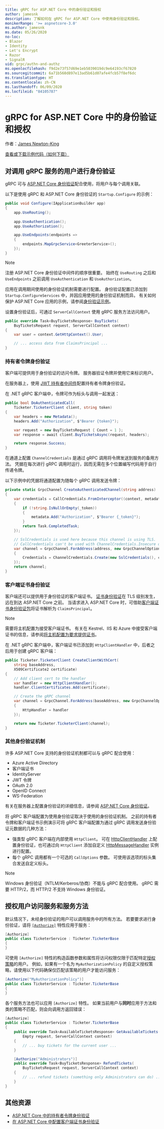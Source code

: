 ```yaml
---
title: gRPC for ASP.NET Core 中的身份验证和授权
author: jamesnk
description: 了解如何在 gRPC for ASP.NET Core 中使用身份验证和授权。
monikerRange: '>= aspnetcore-3.0'
ms.author: jamesnk
ms.date: 05/26/2020
no-loc:
- Blazor
- Identity
- Let's Encrypt
- Razor
- SignalR
uid: grpc/authn-and-authz
ms.openlocfilehash: f9d2e73f57d69e1eb5039019dc9e64193cf67820
ms.sourcegitcommit: 6a71b560d897e13ad5b61d07afe4fcb57f8ef6dc
ms.translationtype: HT
ms.contentlocale: zh-CN
ms.lasthandoff: 06/09/2020
ms.locfileid: "84105787"
---
```

# <a name="authentication-and-authorization-in-grpc-for-aspnet-core"></a>gRPC for ASP.NET Core 中的身份验证和授权

作者：[James Newton-King](https://twitter.com/jamesnk)

[查看或下载示例代码](https://github.com/dotnet/AspNetCore.Docs/tree/master/aspnetcore/grpc/authn-and-authz/sample/)[（如何下载）](xref:index#how-to-download-a-sample)

## <a name="authenticate-users-calling-a-grpc-service"></a>对调用 gRPC 服务的用户进行身份验证

gRPC 可与 [ASP.NET Core 身份验证](xref:security/authentication/identity)配合使用，将用户与每个调用关联。

以下是使用 gRPC 和 ASP.NET Core 身份验证的 `Startup.Configure` 的示例：

```csharp
public void Configure(IApplicationBuilder app)
{
    app.UseRouting();
    
    app.UseAuthentication();
    app.UseAuthorization();

    app.UseEndpoints(endpoints =>
    {
        endpoints.MapGrpcService<GreeterService>();
    });
}
```

> [!NOTE]
> 注册 ASP.NET Core 身份验证中间件的顺序很重要。 始终在 `UseRouting` 之后和 `UseEndpoints` 之前调用 `UseAuthentication` 和 `UseAuthorization`。

应用在调用期间使用的身份验证机制需要进行配置。 身份验证配置已添加到 `Startup.ConfigureServices` 中，并因应用使用的身份验证机制而异。 有关如何保护 ASP.NET Core 应用的示例，请参阅[身份验证示例](xref:security/authentication/samples)。

设置身份验证后，可通过 `ServerCallContext` 使用 gRPC 服务方法访问用户。

```csharp
public override Task<BuyTicketsResponse> BuyTickets(
    BuyTicketsRequest request, ServerCallContext context)
{
    var user = context.GetHttpContext().User;

    // ... access data from ClaimsPrincipal ...
}

```

### <a name="bearer-token-authentication"></a>持有者令牌身份验证

客户端可提供用于身份验证的访问令牌。 服务器验证令牌并使用它来标识用户。

在服务器上，使用 [JWT 持有者中间件](/dotnet/api/microsoft.extensions.dependencyinjection.jwtbearerextensions.addjwtbearer)配置持有者令牌身份验证。

在 .NET gRPC 客户端中，令牌可作为标头与调用一起发送：

```csharp
public bool DoAuthenticatedCall(
    Ticketer.TicketerClient client, string token)
{
    var headers = new Metadata();
    headers.Add("Authorization", $"Bearer {token}");

    var request = new BuyTicketsRequest { Count = 1 };
    var response = await client.BuyTicketsAsync(request, headers);

    return response.Success;
}
```

在通道上配置 `ChannelCredentials` 是通过 gRPC 调用将令牌发送到服务的备用方法。 凭据在每次进行 gRPC 调用时运行，因而无需在多个位置编写代码用于自行传递令牌。

以下示例中的凭据将通道配置为随每个 gRPC 调用发送令牌：

```csharp
private static GrpcChannel CreateAuthenticatedChannel(string address)
{
    var credentials = CallCredentials.FromInterceptor((context, metadata) =>
    {
        if (!string.IsNullOrEmpty(_token))
        {
            metadata.Add("Authorization", $"Bearer {_token}");
        }
        return Task.CompletedTask;
    });

    // SslCredentials is used here because this channel is using TLS.
    // CallCredentials can't be used with ChannelCredentials.Insecure on non-TLS channels.
    var channel = GrpcChannel.ForAddress(address, new GrpcChannelOptions
    {
        Credentials = ChannelCredentials.Create(new SslCredentials(), credentials)
    });
    return channel;
}
```

### <a name="client-certificate-authentication"></a>客户端证书身份验证

客户端还可以提供用于身份验证的客户端证书。 [证书身份验证](https://tools.ietf.org/html/rfc5246#section-7.4.4)在 TLS 级别发生，远在到达 ASP.NET Core 之前。 当请求进入 ASP.NET Core 时，可借助[客户端证书身份验证包](xref:security/authentication/certauth)将证书解析为 `ClaimsPrincipal`。

> [!NOTE]
> 需要将主机配置为接受客户端证书。 有关在 Kestrel、IIS 和 Azure 中接受客户端证书的信息，请参阅[将主机配置为要求提供证书](xref:security/authentication/certauth#configure-your-host-to-require-certificates)。

在 .NET gRPC 客户端中，客户端证书已添加到 `HttpClientHandler` 中，后者之后用于创建 gRPC 客户端：

```csharp
public Ticketer.TicketerClient CreateClientWithCert(
    string baseAddress,
    X509Certificate2 certificate)
{
    // Add client cert to the handler
    var handler = new HttpClientHandler();
    handler.ClientCertificates.Add(certificate);

    // Create the gRPC channel
    var channel = GrpcChannel.ForAddress(baseAddress, new GrpcChannelOptions
    {
        HttpHandler = handler
    });

    return new Ticketer.TicketerClient(channel);
}
```

### <a name="other-authentication-mechanisms"></a>其他身份验证机制

许多 ASP.NET Core 支持的身份验证机制都可以与 gRPC 配合使用：

* Azure Active Directory
* 客户端证书
* IdentityServer
* JWT 令牌
* OAuth 2.0
* OpenID Connect
* WS-Federation

有关在服务器上配置身份验证的详细信息，请参阅 [ASP.NET Core 身份验证](xref:security/authentication/identity)。

将 gRPC 客户端配置为使用身份验证取决于使用的身份验证机制。 之前的持有者令牌和客户端证书示例演示可将 gRPC 客户端配置为通过 gRPC 调用发送身份验证元数据的几种方法：

* 强类型 gRPC 客户端在内部使用 `HttpClient`。 可在 [HttpClientHandler](/dotnet/api/system.net.http.httpclienthandler) 上配置身份验证，也可通过向 `HttpClient` 添加自定义 [HttpMessageHandler](/dotnet/api/system.net.http.httpmessagehandler) 实例进行配置。
* 每个 gRPC 调用都有一个可选的 `CallOptions` 参数。 可使用该选项的标头集合发送自定义标头。

> [!NOTE]
> Windows 身份验证（NTLM/Kerberos/协商）不能与 gRPC 配合使用。 gRPC 需要 HTTP/2，而 HTTP/2 不支持 Windows 身份验证。

## <a name="authorize-users-to-access-services-and-service-methods"></a>授权用户访问服务和服务方法

默认情况下，未经身份验证的用户可以调用服务中的所有方法。 若要要求进行身份验证，请将 [`[Authorize]`](xref:Microsoft.AspNetCore.Authorization.AuthorizeAttribute) 特性应用于服务：

```csharp
[Authorize]
public class TicketerService : Ticketer.TicketerBase
{
}
```

可使用 `[Authorize]` 特性的构造函数参数和属性将访问权限仅限于匹配特定[授权策略](xref:security/authorization/policies)的用户。 例如，如果有一个名为 `MyAuthorizationPolicy` 的自定义授权策略，请使用以下代码确保仅匹配该策略的用户才能访问服务：

```csharp
[Authorize("MyAuthorizationPolicy")]
public class TicketerService : Ticketer.TicketerBase
{
}
```

各个服务方法也可以应用 `[Authorize]` 特性。 如果当前用户与**同时**应用于方法和类的策略不匹配，则会向调用方返回错误：

```csharp
[Authorize]
public class TicketerService : Ticketer.TicketerBase
{
    public override Task<AvailableTicketsResponse> GetAvailableTickets(
        Empty request, ServerCallContext context)
    {
        // ... buy tickets for the current user ...
    }

    [Authorize("Administrators")]
    public override Task<BuyTicketsResponse> RefundTickets(
        BuyTicketsRequest request, ServerCallContext context)
    {
        // ... refund tickets (something only Administrators can do) ..
    }
}
```

## <a name="additional-resources"></a>其他资源

* [ASP.NET Core 中的持有者令牌身份验证](https://blogs.msdn.microsoft.com/webdev/2016/10/27/bearer-token-authentication-in-asp-net-core/)
* [在 ASP.NET Core 中配置客户端证书身份验证](xref:security/authentication/certauth)
